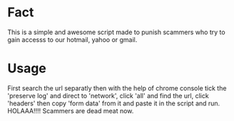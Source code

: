 # Fact
This is a simple and awesome script made to punish scammers who try to gain accesss to our hotmail, yahoo or gmail.

# Usage
First search the url separatly then with the help of chrome console tick the 'preserve log' and direct to 'network', click 'all' and find the url, click 'headers' then copy 'form data' from it and paste it in the script and run. HOLAAA!!!! Scammers are dead meat now. 
